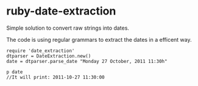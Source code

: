 # ruby-date-extraction

Simple solution to convert raw strings into dates. 

The code is using regular grammars to extract the dates in a efficent way.

    require 'date_extraction'
    dtparser = DateExtraction.new()
    date = dtparser.parse_date "Monday 27 October, 2011 11:30h"

    p date
    //It will print: 2011-10-27 11:30:00

